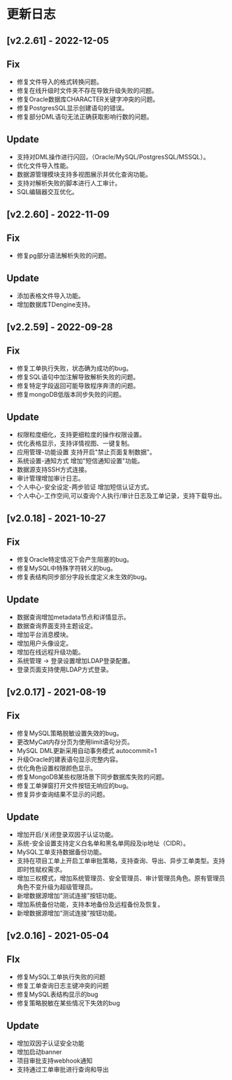# 更新日志
## [v2.2.61] - 2022-12-05
## Fix
* 修复文件导入的格式转换问题。
* 修复在线升级时文件夹不存在导致升级失败的问题。
* 修复Oracle数据库CHARACTER关键字冲突的问题。
* 修复PostgresSQL显示创建语句的错误。
* 修复部分DML语句无法正确获取影响行数的问题。


## Update
* 支持对DML操作进行闪回，（Oracle/MySQL/PostgresSQL/MSSQL）。
* 优化文件导入性能。
* 数据源管理模块支持多视图展示并优化查询功能。
* 支持对解析失败的脚本进行人工审计。
* SQL编辑器交互优化。



## [v2.2.60] - 2022-11-09

## Fix
* 修复pg部分语法解析失败的问题。

## Update
* 添加表格文件导入功能。
* 增加数据库TDengine支持。



## [v2.2.59] - 2022-09-28

## Fix
* 修复工单执行失败，状态确为成功的bug。
* 修复SQL语句中加注解导致解析失败的问题。
* 修复特定字段返回可能导致程序奔溃的问题。
* 修复mongoDB低版本同步失败的问题。



## Update
* 权限粒度细化，支持更细粒度的操作权限设置。
* 优化表格显示，支持详情视图、一键复制。
* 应用管理-功能设置 支持开启"禁止页面复制数据"。
* 系统设置-通知方式 增加"短信通知设置"功能。
* 数据源支持SSH方式连接。
* 审计管理增加审计日志。
* 个人中心-安全设定-两步验证 增加短信认证方式。
* 个人中心-工作空间,可以查询个人执行/审计日志及工单记录，支持下载导出。


## [v2.0.18] - 2021-10-27

## Fix
* 修复Oracle特定情况下会产生阻塞的bug。
* 修复MySQL中特殊字符转义的bug。
* 修复表结构同步部分字段长度定义未生效的bug。




## Update
* 数据查询增加metadata节点和详情显示。
* 数据查询界面支持主题设定。
* 增加平台消息模块。
* 增加用户头像设定。
* 增加在线远程升级功能。
* 系统管理 -> 登录设置增加LDAP登录配置。
* 登录页面支持使用LDAP方式登录。





## [v2.0.17] - 2021-08-19
## Fix
* 修复MySQL策略脱敏设置失效的bug。
* 更改MyCat内存分页为使用limit语句分页。
* MySQL DML更新采用自动事务模式 autocommit=1
* 升级Oracle的建表语句显示完整内容。
* 优化角色设置权限颜色显示。
* 修复MongoDB某些权限场景下同步数据库失败的问题。
* 修复工单弹窗打开文件按钮无响应的bug。
* 修复异步查询结果不显示的问题。

## Update
* 增加开启/关闭登录双因子认证功能。
* 系统-安全设置支持定义白名单和黑名单网段及ip地址（CIDR）。
* MySQL工单支持数据备份功能。
* 支持在项目工单上开启工单审批策略，支持查询、导出、异步工单类型。支持即时性赋权需求。
* 增加三权模式，增加系统管理员、安全管理员、审计管理员角色。原有管理员角色不变升级为超级管理员。
* 新增数据源增加“测试连接”按钮功能。
* 增加系统备份功能，支持本地备份及远程备份及恢复。
* 新增数据源增加“测试连接”按钮功能。





## [v2.0.16] - 2021-05-04

## FIx
* 修复MySQL工单执行失败的问题
* 修复工单查询日志主键冲突的问题
* 修复MySQL表结构显示的bug
* 修复策略脱敏在某些情况下失效的bug

## Update
* 增加双因子认证安全功能
* 增加启动banner
* 项目审批支持webhook通知
* 支持通过工单审批进行查询和导出

